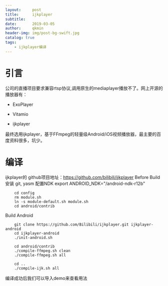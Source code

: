 ```yaml
---
layout:     post
title:      ijkplayer
subtitle:   
date:       2019-03-05
author:     qkmin
header-img: img/post-bg-swift.jpg
catalog: true
tags:
    - ijkplayer编译
---
```

# 引言
公司的直播项目要求兼容rtsp协议,调用原生的mediaplayer播放不了。网上开源的播放器有：
- ExoPlayer 

- Vitamio

- ijkplayer

最终选用ijkplayer，基于FFmpeg的轻量级Android/iOS视频播放器，最主要的百度资料很多，坑少。
# 编译
ijkplayer的 github项目地址：https://github.com/bilibili/ijkplayer
Before Build
	安装 git, yasm 配置NDK export ANDROID_NDK="/android-ndk-r12b"
```
	cd config
	rm module.sh
	ln -s module-default.sh module.sh
	cd android/contrib
```
Build Android
```
	git clone https://github.com/Bilibili/ijkplayer.git ijkplayer-android
	cd ijkplayer-android
	./init-android.sh

	cd android/contrib
	./compile-ffmpeg.sh clean
    ./compile-ffmpeg.sh all

    cd ..
    ./compile-ijk.sh all
```
编译成功后我们可以导入demo来查看用法

